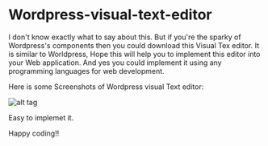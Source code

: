Wordpress-visual-text-editor
============================

I don't know exactly what to say about this. But if you're the sparky of Wordpress's components then you could download this Visual Tex editor. It is similar to Worldpress, Hope this will help you to implement this editor into your Web application. And yes you could implement it using any programming languages for web development.

Here is some Screenshots of Wordpress visual Text editor:

![alt tag](http://i.stack.imgur.com/b8nAT.png)

Easy to implemet it. 

Happy coding!!
